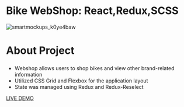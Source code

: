 # Bike WebShop: React,Redux,SCSS

![smartmockups_k0ye4baw](https://user-images.githubusercontent.com/47244433/65553981-8f74e780-df28-11e9-8321-6ebcf344c0a5.png)

About Project
=============
### 
- Webshop allows users to shop bikes and view other brand-related information
- Utilized CSS Grid and Flexbox for the application layout
- State was managed using Redux and Redux-Reselect


[LIVE DEMO](https://specialized.firebaseapp.com/)
